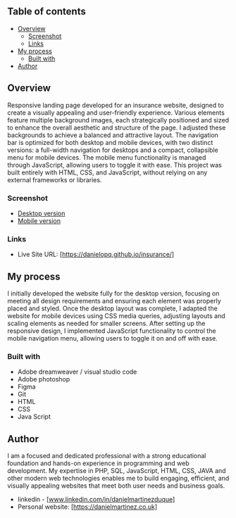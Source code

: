 ## Table of contents

- [Overview](#overview)
  - [Screenshot](#screenshot)
  - [Links](#links)
- [My process](#my-process)
  - [Built with](#built-with)
- [Author](#author)

## Overview

Responsive landing page developed for an insurance website, designed to create a visually appealing and user-friendly experience. Various elements feature multiple background images, each strategically positioned and sized to enhance the overall aesthetic and structure of the page. I adjusted these backgrounds to achieve a balanced and attractive layout. The navigation bar is optimized for both desktop and mobile devices, with two distinct versions: a full-width navigation for desktops and a compact, collapsible menu for mobile devices. The mobile menu functionality is managed through JavaScript, allowing users to toggle it with ease. This project was built entirely with HTML, CSS, and JavaScript, without relying on any external frameworks or libraries.

### Screenshot

- [Desktop version](https://github.com/danielopq/insurance/blob/main/screenshots/desktop.jpg)
- [Mobile version](https://github.com/danielopq/insurance/blob/main/screenshots/mobile.jpg)

### Links

- Live Site URL: [https://danielopq.github.io/insurance/]

## My process

I initially developed the website fully for the desktop version, focusing on meeting all design requirements and ensuring each element was properly placed and styled. Once the desktop layout was complete, I adapted the website for mobile devices using CSS media queries, adjusting layouts and scaling elements as needed for smaller screens. After setting up the responsive design, I implemented JavaScript functionality to control the mobile navigation menu, allowing users to toggle it on and off with ease.

### Built with

- Adobe dreamweaver / visual studio code
- Adobe photoshop
- Figma
- Git
- HTML
- CSS
- Java Script

## Author

I am a focused and dedicated professional with a strong educational foundation and hands-on experience in programming and web development. My expertise in PHP, SQL, JavaScript, HTML, CSS, JAVA and other modern web technologies enables me to build engaging, efficient, and visually appealing websites that meet both user needs and business goals.

- linkedin - [www.linkedin.com/in/danielmartinezduque]
- Personal website: [https://danielmartinez.co.uk]

